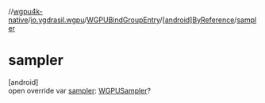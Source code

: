 //[wgpu4k-native](../../../../index.md)/[io.ygdrasil.wgpu](../../index.md)/[WGPUBindGroupEntry](../index.md)/[[android]ByReference](index.md)/[sampler](sampler.md)

# sampler

[android]\
open override var [sampler](sampler.md): [WGPUSampler](../../-w-g-p-u-sampler/index.md)?